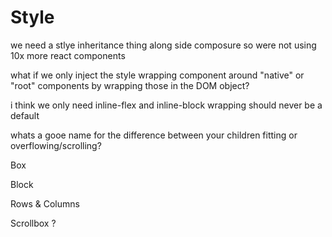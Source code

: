 # Style



we need a stlye inheritance thing along side composure so were
not using 10x more react components





what if we only inject the style wrapping component around
"native" or "root" components by wrapping those in the DOM
object?



i think we only need inline-flex and inline-block
wrapping should never be a default


whats a gooe name for the difference between your children fitting or overflowing/scrolling?



Box

Block

Rows & Columns

Scrollbox ?




